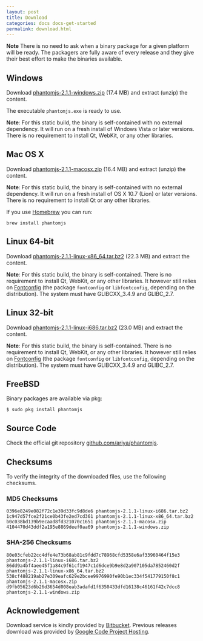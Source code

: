 ```yaml
---
layout: post
title: Download
categories: docs docs-get-started
permalink: download.html
---
```


**Note** There is no need to ask when a binary package for a given platform will be ready. The packagers are fully aware of every release and they give their best effort to make the binaries available.

## Windows

Download [phantomjs-2.1.1-windows.zip](https://bitbucket.org/ariya/phantomjs/downloads/phantomjs-2.1.1-windows.zip) (17.4 MB) and extract (unzip) the content.

The executable `phantomjs.exe` is ready to use.

**Note**: For this static build, the binary is self-contained with no external dependency. It will run on a fresh install of Windows Vista or later versions. There is no requirement to install Qt, WebKit, or any other libraries.

## Mac OS X

Download [phantomjs-2.1.1-macosx.zip](https://bitbucket.org/ariya/phantomjs/downloads/phantomjs-2.1.1-macosx.zip) (16.4 MB) and extract (unzip) the content.

**Note**: For this static build, the binary is self-contained with no external dependency. It will run on a fresh install of OS X 10.7 (Lion) or later versions. There is no requirement to install Qt or any other libraries.

If you use [Homebrew](https://brew.sh/) you can run:

    brew install phantomjs

## Linux 64-bit

Download [phantomjs-2.1.1-linux-x86_64.tar.bz2](https://bitbucket.org/ariya/phantomjs/downloads/phantomjs-2.1.1-linux-x86_64.tar.bz2) (22.3 MB) and extract the content.

**Note**: For this static build, the binary is self-contained. There is no requirement to install Qt, WebKit, or any other libraries. It however still relies on [Fontconfig](http://www.freedesktop.org/wiki/Software/fontconfig/) (the package `fontconfig` or `libfontconfig`, depending on the distribution). The system must have GLIBCXX_3.4.9 and GLIBC_2.7.

## Linux 32-bit

Download [phantomjs-2.1.1-linux-i686.tar.bz2](https://bitbucket.org/ariya/phantomjs/downloads/phantomjs-2.1.1-linux-i686.tar.bz2) (23.0 MB) and extract the content.

**Note**: For this static build, the binary is self-contained. There is no requirement to install Qt, WebKit, or any other libraries. It however still relies on [Fontconfig](http://www.freedesktop.org/wiki/Software/fontconfig/) (the package `fontconfig` or `libfontconfig`, depending on the distribution). The system must have GLIBCXX_3.4.9 and GLIBC_2.7.

## FreeBSD

Binary packages are available via pkg:

`$ sudo pkg install phantomjs`

## Source Code

Check the official git repository [github.com/ariya/phantomjs](https://github.com/ariya/phantomjs/).

## Checksums

To verify the integrity of the downloaded files, use the following checksums.

### MD5 Checksums

    0396e8249e082f72c1e39d33fc9d8de6 phantomjs-2.1.1-linux-i686.tar.bz2
    1c947d57fce2f21ce0b43fe2ed7cd361 phantomjs-2.1.1-linux-x86_64.tar.bz2
    b0c038bd139b9ecaad8fd321070c1651 phantomjs-2.1.1-macosx.zip
    4104470d43ddf2a195e8869deef0aa69 phantomjs-2.1.1-windows.zip

### SHA-256 Checksums

    80e03cfeb22cc4dfe4e73b68ab81c9fdd7c78968cfd5358e6af33960464f15e3  phantomjs-2.1.1-linux-i686.tar.bz2
    86dd9a4bf4aee45f1a84c9f61cf1947c1d6dce9b9e8d2a907105da7852460d2f  phantomjs-2.1.1-linux-x86_64.tar.bz2
    538cf488219ab27e309eafc629e2bcee9976990fe90b1ec334f541779150f8c1  phantomjs-2.1.1-macosx.zip
    d9fb05623d6b26d3654d008eab3adafd1f6350433dfd16138c46161f42c7dcc8  phantomjs-2.1.1-windows.zip

## Acknowledgement

Download service is kindly provided by [Bitbucket](https://bitbucket.org/ariya/phantomjs/downloads). Previous releases download was provided by [Google Code Project Hosting](http://code.google.com/p/phantomjs/downloads/).
